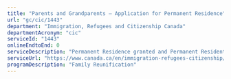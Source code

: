 ```yaml
---
title: "Parents and Grandparents – Application for Permanent Residence"
url: "gc/cic/1443"
department: "Immigration, Refugees and Citizenship Canada"
departmentAcronym: "cic"
serviceId: "1443"
onlineEndtoEnd: 0
serviceDescription: "Permanent Residence granted and Permanent Resident card issued to Parents and Grandparents of Canadians or permanent residents."
serviceUrl: "https://www.canada.ca/en/immigration-refugees-citizenship/services/immigrate-canada/family-sponsorship/sponsor-parents-grandparents.html"
programDescription: "Family Reunification"
---
```

